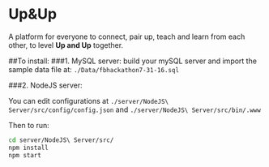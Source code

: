 # Up&Up
A platform for everyone to connect, pair up, teach and learn from each other, to level **Up and Up** together. 

##To install:
###1. MySQL server:
build your mySQL server and import the sample data file at: ``./Data/fbhackathon7-31-16.sql``


###2. NodeJS server:

You can edit configurations at ``./server/NodeJS\ Server/src/config/config.json`` and ``./server/NodeJS\ Server/src/bin/.www``

Then to run:
```` bash
cd server/NodeJS\ Server/src/
npm install
npm start
````
